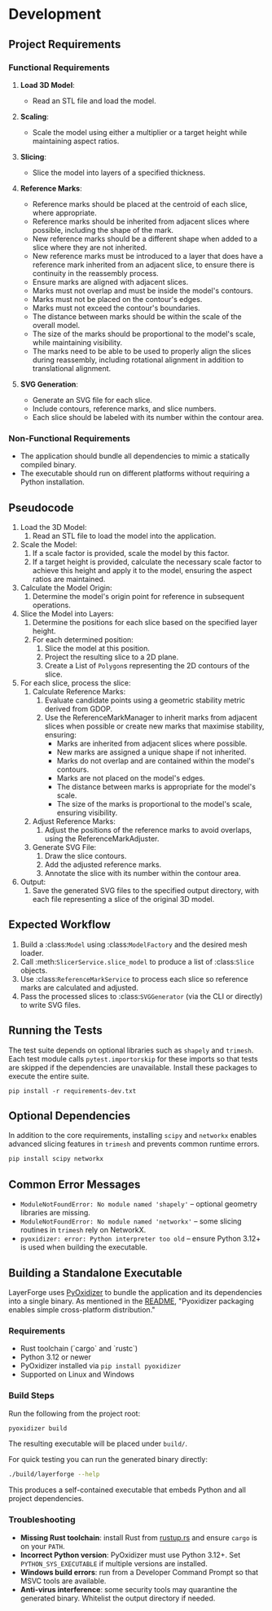 # Development

## Project Requirements

### Functional Requirements

1. **Load 3D Model**:
    - Read an STL file and load the model.

2. **Scaling**:
    - Scale the model using either a multiplier or a target height while maintaining aspect ratios.

3. **Slicing**:
    - Slice the model into layers of a specified thickness.

4. **Reference Marks**:
    - Reference marks should be placed at the centroid of each slice, where appropriate.
    - Reference marks should be inherited from adjacent slices where possible, including the shape of the mark.
    - New reference marks should be a different shape when added to a slice where they are not inherited.
    - New reference marks must be introduced to a layer that does have a reference mark inherited from an adjacent slice, to ensure there is continuity in the reassembly process.
    - Ensure marks are aligned with adjacent slices.
    - Marks must not overlap and must be inside the model's contours.
    - Marks must not be placed on the contour's edges.
    - Marks must not exceed the contour's boundaries.
    - The distance between marks should be within the scale of the overall model.
    - The size of the marks should be proportional to the model's scale, while maintaining visibility.
    - The marks need to be able to be used to properly align the slices during reassembly, including rotational alignment in addition to translational alignment.

5. **SVG Generation**:
    - Generate an SVG file for each slice.
    - Include contours, reference marks, and slice numbers.
    - Each slice should be labeled with its number within the contour area.

### Non-Functional Requirements

- The application should bundle all dependencies to mimic a statically compiled binary.
- The executable should run on different platforms without requiring a Python installation.

## Pseudocode

1. Load the 3D Model:
    1. Read an STL file to load the model into the application.
2. Scale the Model:
    1. If a scale factor is provided, scale the model by this factor.
    2. If a target height is provided, calculate the necessary scale factor to achieve this height and apply it to the model, ensuring the aspect ratios are maintained.
3. Calculate the Model Origin:
    1. Determine the model's origin point for reference in subsequent operations.
4. Slice the Model into Layers:
    1. Determine the positions for each slice based on the specified layer height.
    2. For each determined position:
        1. Slice the model at this position.
        2. Project the resulting slice to a 2D plane.
        3. Create a List of `Polygon`s representing the 2D contours of the slice.
5. For each slice, process the slice:
    1. Calculate Reference Marks:
        1. Evaluate candidate points using a geometric stability metric derived from GDOP.
        2. Use the ReferenceMarkManager to inherit marks from adjacent slices when possible or create new marks that maximise stability, ensuring:
           * Marks are inherited from adjacent slices where possible.
           * New marks are assigned a unique shape if not inherited.
           * Marks do not overlap and are contained within the model's contours.
           * Marks are not placed on the model's edges.
           * The distance between marks is appropriate for the model's scale.
           * The size of the marks is proportional to the model's scale, ensuring visibility.
    2. Adjust Reference Marks:
        1. Adjust the positions of the reference marks to avoid overlaps, using the ReferenceMarkAdjuster.
    3. Generate SVG File:
        1. Draw the slice contours.
        2. Add the adjusted reference marks.
        3. Annotate the slice with its number within the contour area.
6. Output:
    1. Save the generated SVG files to the specified output directory, with each file representing a slice of the original 3D model.

## Expected Workflow

1. Build a :class:`Model` using :class:`ModelFactory` and the desired mesh loader.
2. Call :meth:`SlicerService.slice_model` to produce a list of :class:`Slice` objects.
3. Use :class:`ReferenceMarkService` to process each slice so reference marks are calculated and adjusted.
4. Pass the processed slices to :class:`SVGGenerator` (via the CLI or directly) to write SVG files.

## Running the Tests

The test suite depends on optional libraries such as `shapely` and `trimesh`. Each
test module calls `pytest.importorskip` for these imports so that tests are
skipped if the dependencies are unavailable. Install these packages to execute
the entire suite.

```
pip install -r requirements-dev.txt
```

## Optional Dependencies

In addition to the core requirements, installing `scipy` and `networkx` enables
advanced slicing features in `trimesh` and prevents common runtime errors.

```bash
pip install scipy networkx
```

## Common Error Messages

- `ModuleNotFoundError: No module named 'shapely'` – optional geometry
  libraries are missing.
- `ModuleNotFoundError: No module named 'networkx'` – some slicing routines in
  `trimesh` rely on NetworkX.
- `pyoxidizer: error: Python interpreter too old` – ensure Python 3.12+ is used
  when building the executable.

## Building a Standalone Executable

LayerForge uses [PyOxidizer](https://github.com/indygreg/PyOxidizer) to bundle the application and its dependencies into a single binary. As mentioned in the [README](../README.md#features), "Pyoxidizer packaging enables simple cross-platform distribution."

### Requirements

- Rust toolchain (\`cargo\` and \`rustc\`)
- Python 3.12 or newer
- PyOxidizer installed via `pip install pyoxidizer`
- Supported on Linux and Windows

### Build Steps

Run the following from the project root:

```bash
pyoxidizer build
```

The resulting executable will be placed under `build/`.

For quick testing you can run the generated binary directly:

```bash
./build/layerforge --help
```

This produces a self-contained executable that embeds Python and all
project dependencies.

### Troubleshooting

- **Missing Rust toolchain**: install Rust from [rustup.rs](https://rustup.rs) and ensure `cargo` is on your `PATH`.
- **Incorrect Python version**: PyOxidizer must use Python 3.12+. Set `PYTHON_SYS_EXECUTABLE` if multiple versions are installed.
- **Windows build errors**: run from a Developer Command Prompt so that MSVC tools are available.
- **Anti-virus interference**: some security tools may quarantine the generated binary. Whitelist the output directory if needed.
